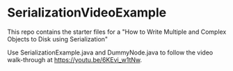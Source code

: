 # SerializationVideoExample
This repo contains the starter files for a "How to Write Multiple and Complex Objects to Disk using Serialization" 

Use SerializationExample.java and DummyNode.java to follow the video walk-through at https://youtu.be/6KEvi_w1tNw.
